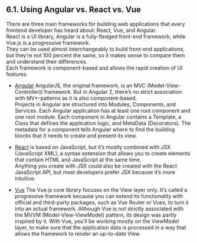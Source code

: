 ## 6.1. Using Angular vs. React vs. Vue

There are three main frameworks for building web applications that every frontend developer has heard about: React, Vue, and Angular.  
React is a UI library, Angular is a fully-fledged front-end framework, while Vue.js is a progressive framework.  
They can be used almost interchangeably to build front-end applications, but they’re not 100 percent the same, so it makes sense to compare them and understand their differences.  
Each framework is component-based and allows the rapid creation of UI features.  

* [Angular](https://github.com/ro-msg-angular-training/resources) AngularJS, the original framework, is an MVC (Model-View-Controller)) framework. But in Angular 2, there’s no strict association with MV*-patterns as it is also component-based.  
Projects in Angular are structured into Modules, Components, and Services. Each Angular application has at least one root component and one root module. Each component in Angular contains a Template, a Class that defines the application logic, and MetaData (Decorators). The metadata for a component tells Angular where to find the building blocks that it needs to create and present its view.  

* [React](https://github.com/ro-msg-react-training/resources) is based on JavaScript, but it’s mostly combined with JSX (JavaScript XML), a syntax extension that allows you to create elements that contain HTML and JavaScript at the same time.  
Anything you create with JSX could also be created with the React JavaScript API, but most developers prefer JSX because it’s more intuitive.  

* [Vue](https://vuejs.org/guide/introduction.html) The Vue.js core library focuses on the View layer only. It’s called a progressive framework because you can extend its functionality with official and third-party packages, such as Vue Router or Vuex, to turn it into an actual framework.
Although Vue is not strictly associated with the MVVM (Model-View-ViewModel) pattern, its design was partly inspired by it. With Vue, you’ll be working mostly on the ViewModel layer, to make sure that the application data is processed in a way that allows the framework to render an up-to-date View.  
